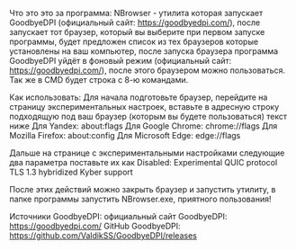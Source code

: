 Что это это за программа:
NBrowser - утилита которая запускает GoodbyeDPI (официальный сайт: https://goodbyedpi.com/), после запускает тот браузер, который вы выберите при первом запуске программы, будет предложен список из тех браузеров которые установлены на ваш компьютер, после запуска браузера программа GoodbyeDPI уйдёт в фоновый режим (официальный сайт: https://goodbyedpi.com/), после этого браузером можно пользоваться. Так же в CMD будет строка с 8-ю командами.

Как использовать:
Для начала подготовьте браузер, перейдите на страницу экспериментальных настроек, вставьте в адресную строку подходящую под ваш браузер (которым вы будете пользоваться) текст ниже
Для Yandex: about:flags
Для Google Chrome: chrome://flags
Для Mozilla Firefox: about:config
Для Microsoft Edge: edge://flags

Дальше на странице с экспериментальными настройками следующие два параметра поставьте их как Disabled:
Experimental QUIC protocol
TLS 1.3 hybridized Kyber support

После этих действий можно закрыть браузер и запустить утилиту, в папке программы запустить NBrowser.exe, приятного пользования!

Источники GoodbyeDPI:
официальный сайт GoodbyeDPI: https://goodbyedpi.com/
GitHub GoodbyeDPI: https://github.com/ValdikSS/GoodbyeDPI/releases
